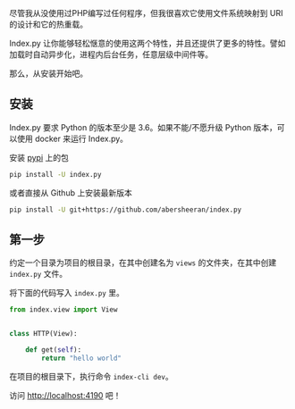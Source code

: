 尽管我从没使用过PHP编写过任何程序，但我很喜欢它使用文件系统映射到 URI 的设计和它的热重载。

Index.py 让你能够轻松惬意的使用这两个特性，并且还提供了更多的特性。譬如加载时自动异步化，进程内后台任务，任意层级中间件等。

那么，从安装开始吧。

## 安装

Index.py 要求 Python 的版本至少是 3.6。如果不能/不愿升级 Python 版本，可以使用 docker 来运行 Index.py。

安装 [pypi](https://pypi.org) 上的包

```bash
pip install -U index.py
```

或者直接从 Github 上安装最新版本

```bash
pip install -U git+https://github.com/abersheeran/index.py
```

## 第一步

约定一个目录为项目的根目录，在其中创建名为 `views` 的文件夹，在其中创建 `index.py` 文件。

将下面的代码写入 `index.py` 里。

```python
from index.view import View


class HTTP(View):

    def get(self):
        return "hello world"
```

在项目的根目录下，执行命令 `index-cli dev`。

访问 [http://localhost:4190](http://localhost:4190) 吧！
